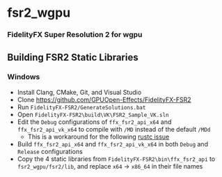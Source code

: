 # fsr2_wgpu
### FidelityFX Super Resolution 2 for wgpu

## Building FSR2 Static Libraries
### Windows
* Install Clang, CMake, Git, and Visual Studio
* Clone https://github.com/GPUOpen-Effects/FidelityFX-FSR2
* Run `FidelityFX-FSR2/GenerateSolutions.bat`
* Open `FidelityFX-FSR2\build\VK\FSR2_Sample_VK.sln`
* Edit the `Debug` configurations of `ffx_fsr2_api_x64` and `ffx_fsr2_api_vk_x64` to compile with `/MD` instead of the default `/MDd`
    * This is a workaround for the following [rustc issue](https://github.com/rust-lang/rust/issues/39016)
* Build `ffx_fsr2_api_x64` and `ffx_fsr2_api_vk_x64` in both `Debug` and `Release` configurations
* Copy the 4 static libraries from `FidelityFX-FSR2\bin\ffx_fsr2_api` to `fsr2_wgpu/fsr2/lib`, and replace `x64` -> `x86_64` in their file names